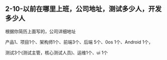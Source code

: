 ## 2-10-以前在哪里上班，公司地址，测试多少人，开发多少人

根据你简历上面写的，公司详细地址

产品1、项目1个、架构师1个、前端3个、后端 5个、0os 1个、Android 1个，

测试3个(测试主管，核心测试人员)、运维1个、ui 1个
